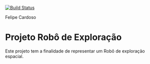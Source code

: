 [![Build Status](https://travis-ci.org/fpcardoso/aula09Exer03.svg?branch=master)](https://travis-ci.org/fpcardoso/aula09Exer03)

Felipe Cardoso

# Projeto Robô de Exploração

Este projeto tem a finalidade de representar um Robô de exploração espacial.